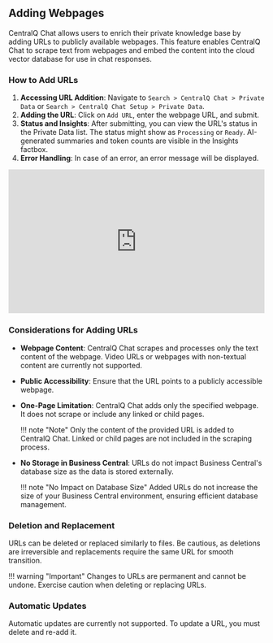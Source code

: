 ## Adding Webpages

CentralQ Chat allows users to enrich their private knowledge base by adding URLs to publicly available webpages. This feature enables CentralQ Chat to scrape text from webpages and embed the content into the cloud vector database for use in chat responses.

### How to Add URLs

1. **Accessing URL Addition**: Navigate to `Search > CentralQ Chat > Private Data` or `Search > CentralQ Chat Setup > Private Data`.
2. **Adding the URL**: Click on `Add URL`, enter the webpage URL, and submit.
3. **Status and Insights**: After submitting, you can view the URL's status in the Private Data list. The status might show as `Processing` or `Ready`. AI-generated summaries and token counts are visible in the Insights factbox.
4. **Error Handling**: In case of an error, an error message will be displayed.

<div style="padding:56.19% 0 0 0;position:relative;"><iframe src="https://player.vimeo.com/video/904026969?h=dd364ac6f5&amp;badge=0&amp;autopause=0&amp;player_id=0&amp;app_id=58479" frameborder="0" allow="autoplay; fullscreen; picture-in-picture" style="position:absolute;top:0;left:0;width:100%;height:100%;" title="CentralQ Chat - Private Data - Add Url"></iframe></div><script src="https://player.vimeo.com/api/player.js"></script>

### Considerations for Adding URLs

- **Webpage Content**: CentralQ Chat scrapes and processes only the text content of the webpage. Video URLs or webpages with non-textual content are currently not supported.
- **Public Accessibility**: Ensure that the URL points to a publicly accessible webpage.
- **One-Page Limitation**: CentralQ Chat adds only the specified webpage. It does not scrape or include any linked or child pages.

    !!! note "Note"
        Only the content of the provided URL is added to CentralQ Chat. Linked or child pages are not included in the scraping process.

- **No Storage in Business Central**: URLs do not impact Business Central's database size as the data is stored externally.

    !!! note "No Impact on Database Size"
        Added URLs do not increase the size of your Business Central environment, ensuring efficient database management.


### Deletion and Replacement

URLs can be deleted or replaced similarly to files. Be cautious, as deletions are irreversible and replacements require the same URL for smooth transition.

!!! warning "Important"
    Changes to URLs are permanent and cannot be undone. Exercise caution when deleting or replacing URLs.

### Automatic Updates
Automatic updates are currently not supported. To update a URL, you must delete and re-add it.